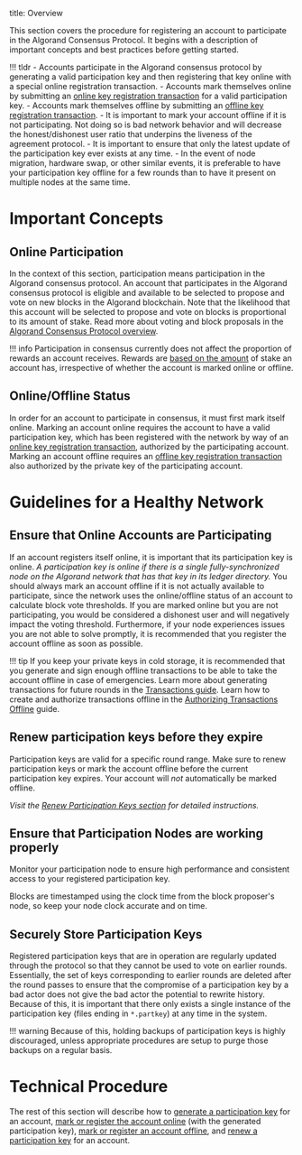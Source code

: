 title: Overview

This section covers the procedure for registering an account to participate in the Algorand Consensus Protocol. It begins with a description of important concepts and best practices before getting started. 

!!! tldr
	- Accounts participate in the Algorand consensus protocol by generating a valid participation key and then registering that key online with a special online registration transaction.
	- Accounts mark themselves online by submitting an [online key registration transaction](../../feature-guides/transactions.md#register-account-online) for a valid participation key.
	- Accounts mark themselves offline by submitting an [offline key registration transaction](../../feature-guides/transactions.md#register-account-offline). 
	- It is important to mark your account offline if it is not participating. Not doing so is bad network behavior and will decrease the honest/dishonest user ratio that underpins the liveness of the agreement protocol.
	- It is important to ensure that only the latest update of the participation key ever exists at any time.
	- In the event of node migration, hardware swap, or other similar events, it is preferable to have your participation key offline for a few rounds than to have it present on multiple nodes at the same time.

# Important Concepts

## Online Participation
In the context of this section, participation means participation in the Algorand consensus protocol. An account that participates in the Algorand consensus protocol is eligible and available to be selected to propose and vote on new blocks in the Algorand blockchain. Note that the likelihood that this account will be selected to propose and vote on blocks is proportional to its amount of stake. Read more about voting and block proposals in the [Algorand Consensus Protocol overview](../../algorand_consensus.md#the-algorand-consensus-protocol).

!!! info
    Participation in consensus currently does not affect the proportion of rewards an account receives. Rewards are [based on the amount]((https://algorand.foundation/rewards-faq)) of stake an account has, irrespective of whether the account is marked online or offline. 

## Online/Offline Status
In order for an account to participate in consensus, it must first mark itself online. Marking an account online requires the account to have a valid participation key, which has been registered with the network by way of an [online key registration transaction](../../feature-guides/transactions.md#register-account-online), authorized by the participating account. Marking an account offline requires an [offline key registration transaction](../../feature-guides/transactions.md#register-account-offline) also authorized by the private key of the participating account.

# Guidelines for a Healthy Network

## Ensure that Online Accounts are Participating
If an account registers itself online, it is important that its participation key is online. _A participation key is online if there is a single fully-synchronized node on the Algorand network that has that key in its ledger directory._ You should always mark an account offline if it is not actually available to participate, since the network uses the online/offline status of an account to calculate block vote thresholds. If you are marked online but you are not participating, you would be considered a dishonest user and will negatively impact the voting threshold. Furthermore, if your node experiences issues you are not able to solve promptly, it is recommended that you register the account offline as soon as possible.

!!! tip
	If you keep your private keys in cold storage, it is recommended that you generate and sign enough offline transactions to be able to take the account offline in case of emergencies. Learn more about generating transactions for future rounds in the [Transactions guide](../../feature-guides/transactions.md##sending-a-transaction-in-the-future). Learn how to create and authorize transactions offline in the [Authorizing Transactions Offline](../../feature-guides/offline_transactions.md) guide.

## Renew participation keys before they expire
Participation keys are valid for a specific round range. Make sure to renew participation keys or mark the account offline before the current participation key expires. Your account will _not_ automatically be marked offline.

_Visit the [Renew Participation Keys section](./renew.md) for detailed instructions._

## Ensure that Participation Nodes are working properly
Monitor your participation node to ensure high performance and consistent access to your registered participation key. 

Blocks are timestamped using the clock time from the block proposer's node, so keep your node clock accurate and on time.

## Securely Store Participation Keys

Registered participation keys that are in operation are regularly updated through the protocol so that they cannot be used to vote on earlier rounds. Essentially, the set of keys corresponding to earlier rounds are deleted after the round passes to ensure that the compromise of a participation key by a bad actor does not give the bad actor the potential to rewrite history. Because of this, it is important that there only exists a single instance of the participation key (files ending in `*.partkey`) at any time in the system. 

!!! warning
	Because of this, holding backups of participation keys is highly discouraged, unless appropriate procedures are setup to purge those backups on a regular basis.

# Technical Procedure

The rest of this section will describe how to [generate a participation key](./generate_keys.md) for an account, [mark or register the account online](./online.md) (with the generated participation key), [mark or register an account offline](./offline.md), and [renew a participation key](./renew.md) for an account.
